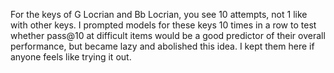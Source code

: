 For the keys of G Locrian and Bb Locrian, you see 10 attempts, not 1 like with other keys. I prompted models for these keys 10 times in a row to test whether pass@10 at difficult items would be a good predictor of their overall performance, but became lazy and abolished this idea. I kept them here if anyone feels like trying it out.
